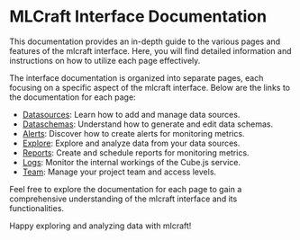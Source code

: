 # MLCraft Interface Documentation

This documentation provides an in-depth guide to the various pages and features of the mlcraft interface. Here, you will find detailed information and instructions on how to utilize each page effectively. 

The interface documentation is organized into separate pages, each focusing on a specific aspect of the mlcraft interface. Below are the links to the documentation for each page:

- [Datasources](/docs/interface/datasources): Learn how to add and manage data sources.
- [Dataschemas](/docs/interface/dataschemas): Understand how to generate and edit data schemas.
- [Alerts](/docs/interface/alerts): Discover how to create alerts for monitoring metrics.
- [Explore](/docs/interface/explore): Explore and analyze data from your data sources.
- [Reports](/docs/interface/reports): Create and schedule reports for monitoring metrics.
- [Logs](/docs/interface/logs): Monitor the internal workings of the Cube.js service.
- [Team](/docs/interface/team): Manage your project team and access levels.

Feel free to explore the documentation for each page to gain a comprehensive understanding of the mlcraft interface and its functionalities.

Happy exploring and analyzing data with mlcraft!
